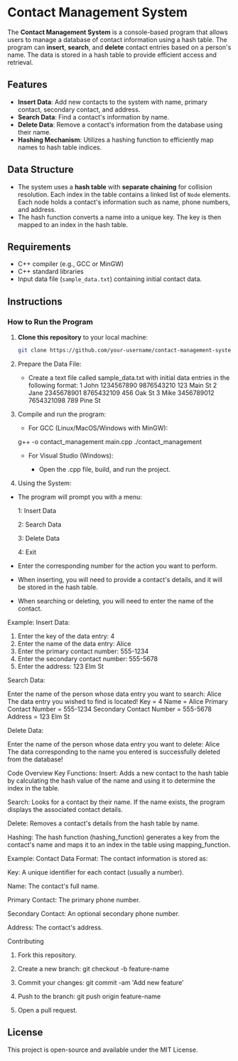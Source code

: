 # Contact Management System

The **Contact Management System** is a console-based program that allows users to manage a database of contact information using a hash table. The program can **insert**, **search**, and **delete** contact entries based on a person's name. The data is stored in a hash table to provide efficient access and retrieval.

## Features

- **Insert Data**: Add new contacts to the system with name, primary contact, secondary contact, and address.
- **Search Data**: Find a contact's information by name.
- **Delete Data**: Remove a contact's information from the database using their name.
- **Hashing Mechanism**: Utilizes a hashing function to efficiently map names to hash table indices.

## Data Structure

- The system uses a **hash table** with **separate chaining** for collision resolution. Each index in the table contains a linked list of `Node` elements. Each node holds a contact's information such as name, phone numbers, and address.
- The hash function converts a name into a unique key. The key is then mapped to an index in the hash table.

## Requirements

- C++ compiler (e.g., GCC or MinGW)
- C++ standard libraries
- Input data file (`sample_data.txt`) containing initial contact data.

## Instructions

### How to Run the Program

1. **Clone this repository** to your local machine:
   ```bash
   git clone https://github.com/your-username/contact-management-system.git
2. Prepare the Data File:

   - Create a text file called sample_data.txt with initial data entries in the following format:
      1 John 1234567890 9876543210 123 Main St
      2 Jane 2345678901 8765432109 456 Oak St
      3 Mike 3456789012 7654321098 789 Pine St
     
3. Compile and run the program:

   - For GCC (Linux/MacOS/Windows with MinGW):

   g++ -o contact_management main.cpp
   ./contact_management
   
   - For Visual Studio (Windows):

      - Open the .cpp file, build, and run the project.

4. Using the System:

- The program will prompt you with a menu:

   1: Insert Data

   2: Search Data

   3: Delete Data

   4: Exit

- Enter the corresponding number for the action you want to perform.

- When inserting, you will need to provide a contact's details, and it will be stored in the hash table.

- When searching or deleting, you will need to enter the name of the contact.

Example:
Insert Data:

   1. Enter the key of the data entry: 4
   2. Enter the name of the data entry: Alice
   3. Enter the primary contact number: 555-1234
   4. Enter the secondary contact number: 555-5678
   5. Enter the address: 123 Elm St
      
Search Data:

   Enter the name of the person whose data entry you want to search: Alice
   The data entry you wished to find is located!
   Key = 4
   Name = Alice
   Primary Contact Number = 555-1234
   Secondary Contact Number = 555-5678
   Address = 123 Elm St
   
Delete Data:

   Enter the name of the person whose data entry you want to delete: Alice
   The data corresponding to the name you entered is successfully deleted from the database!
   
Code Overview
Key Functions:
Insert: Adds a new contact to the hash table by calculating the hash value of the name and using it to determine the index in the table.

Search: Looks for a contact by their name. If the name exists, the program displays the associated contact details.

Delete: Removes a contact's details from the hash table by name.

Hashing:
The hash function (hashing_function) generates a key from the contact's name and maps it to an index in the table using mapping_function.

Example:
Contact Data Format:
The contact information is stored as:

Key: A unique identifier for each contact (usually a number).

Name: The contact's full name.

Primary Contact: The primary phone number.

Secondary Contact: An optional secondary phone number.

Address: The contact's address.

Contributing
1. Fork this repository.

2. Create a new branch:
      git checkout -b feature-name

3. Commit your changes:
      git commit -am 'Add new feature'

4. Push to the branch:
      git push origin feature-name
   
5. Open a pull request.

## License
This project is open-source and available under the MIT License.

